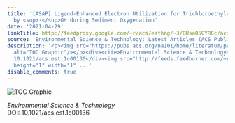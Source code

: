 ```yaml
---
title: '[ASAP] Ligand-Enhanced Electron Utilization for Trichloroethylene Degradation
  by <sup>·</sup>OH during Sediment Oxygenation'
date: '2021-04-29'
linkTitle: http://feedproxy.google.com/~r/acs/esthag/~3/DUsaQ5GYRCc/acs.est.1c00136
source: 'Environmental Science & Technology: Latest Articles (ACS Publications)'
description: '<p><img src="https://pubs.acs.org/na101/home/literatum/publisher/achs/journals/content/esthag/0/esthag.ahead-of-print/acs.est.1c00136/20210429/images/medium/es1c00136_0007.gif"
  alt="TOC Graphic"/></p><div><cite>Environmental Science & Technology</cite></div><div>DOI:
  10.1021/acs.est.1c00136</div><img src="http://feeds.feedburner.com/~r/acs/esthag/~4/DUsaQ5GYRCc"
  height="1" width="1" ...'
disable_comments: true
---
```

<p><img src="https://pubs.acs.org/na101/home/literatum/publisher/achs/journals/content/esthag/0/esthag.ahead-of-print/acs.est.1c00136/20210429/images/medium/es1c00136_0007.gif" alt="TOC Graphic"/></p><div><cite>Environmental Science & Technology</cite></div><div>DOI: 10.1021/acs.est.1c00136</div><img src="http://feeds.feedburner.com/~r/acs/esthag/~4/DUsaQ5GYRCc" height="1" width="1" ...